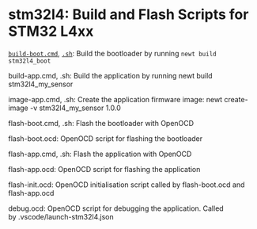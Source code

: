 # stm32l4: Build and Flash Scripts for STM32 L4xx

[`build-boot.cmd`](build-boot.cmd), [`.sh`](build-boot.sh): Build the bootloader by running `newt build stm32l4_boot`

build-app.cmd, .sh: Build the application by running newt build stm32l4_my_sensor

image-app.cmd, .sh: Create the application firmware image: newt create-image -v stm32l4_my_sensor 1.0.0

flash-boot.cmd, .sh: Flash the bootloader with OpenOCD

flash-boot.ocd: OpenOCD script for flashing the bootloader

flash-app.cmd, .sh: Flash the application with OpenOCD

flash-app.ocd: OpenOCD script for flashing the application

flash-init.ocd: OpenOCD initialisation script called by flash-boot.ocd and flash-app.ocd

debug.ocd: OpenOCD script for debugging the application. Called by .vscode/launch-stm32l4.json
